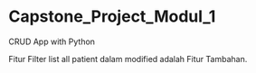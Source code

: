 # Capstone_Project_Modul_1
CRUD App with Python


Fitur Filter list all patient dalam modified adalah Fitur Tambahan.
